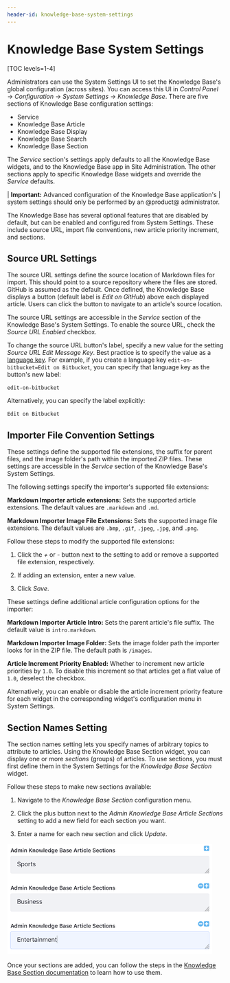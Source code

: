 ```yaml
---
header-id: knowledge-base-system-settings
---
```


# Knowledge Base System Settings

[TOC levels=1-4]

Administrators can use the System Settings UI to set the Knowledge Base's global 
configuration (across sites). You can access this UI in *Control Panel* &rarr; 
*Configuration* &rarr; *System Settings* &rarr; *Knowledge Base*. There are five 
sections of Knowledge Base configuration settings: 

-   Service
-   Knowledge Base Article
-   Knowledge Base Display
-   Knowledge Base Search
-   Knowledge Base Section

The *Service* section's settings apply defaults to all the Knowledge Base 
widgets, and to the Knowledge Base app in Site Administration. The other 
sections apply to specific Knowledge Base widgets and override the 
*Service* defaults. 

| **Important:** Advanced configuration of the Knowledge Base application's 
| system settings should only be performed by an @product@ administrator. 

The Knowledge Base has several optional features that are disabled by default,
but can be enabled and configured from System Settings. These include source
URL, import file conventions, new article priority increment, and sections. 

## Source URL Settings

The source URL settings define the source location of Markdown files for import.
This should point to a source repository where the files are stored. GitHub is
assumed as the default. Once defined, the Knowledge Base displays a button
(default label is *Edit on GitHub*) above each displayed article. Users can
click the button to navigate to an article's source location.

The source URL settings are accessible in the *Service* section of the Knowledge 
Base's System Settings. To enable the source URL, check the *Source URL Enabled* 
checkbox. 

To change the source URL button's label, specify a new value for the setting 
*Source URL Edit Message Key*. Best practice is to specify the value as a 
[language key](/develop/tutorials/-/knowledge_base/7-2/overriding-language-keys). 
For example, if you create a language key `edit-on-bitbucket=Edit on Bitbucket`, 
you can specify that language key as the button's new label: 

    edit-on-bitbucket

Alternatively, you can specify the label explicitly: 

    Edit on Bitbucket

## Importer File Convention Settings

These settings define the supported file extensions, the suffix for parent
files, and the image folder's path within the imported ZIP files. These settings 
are accessible in the *Service* section of the Knowledge Base's System Settings. 

The following settings specify the importer's supported file extensions: 

**Markdown Importer article extensions:** Sets the supported article extensions.
The default values are `.markdown` and `.md`. 

**Markdown Importer Image File Extensions:** Sets the supported image file
extensions. The default values are `.bmp`, `.gif`, `.jpeg`, `.jpg`, and `.png`. 

Follow these steps to modify the supported file extensions: 

1.  Click the *+* or *-* button next to the setting to add or remove a supported 
    file extension, respectively. 
 
2.  If adding an extension, enter a new value. 

3.  Click *Save*.

These settings define additional article configuration options for the importer: 
 
**Markdown Importer Article Intro:** Sets the parent article's file suffix. 
The default value is `intro.markdown`. 

**Markdown Importer Image Folder:** Sets the image folder path the importer 
looks for in the ZIP file. The default path is `/images`. 

**Article Increment Priority Enabled:** Whether to increment new article 
priorities by `1.0`. To disable this increment so that articles get a flat 
value of `1.0`, deselect the checkbox. 

Alternatively, you can enable or disable the article increment priority 
feature for each widget in the corresponding widget's configuration menu in 
System Settings. 

## Section Names Setting

The section names setting lets you specify names of arbitrary topics to 
attribute to articles. Using the Knowledge Base Section widget, you can display 
one or more *sections* (groups) of articles. To use sections, you must first 
define them in the System Settings for the *Knowledge Base Section* widget. 

Follow these steps to make new sections available: 

1.  Navigate to the *Knowledge Base Section* configuration menu. 

2.  Click the plus button next to the *Admin Knowledge Base Article Sections* 
    setting to add a new field for each section you want. 
 
3.  Enter a name for each new section and click *Update*. 

![Figure 1: Create the sections you want to use with the Knowledge Base Section widget.](../../../../images/kb-section-setting.png)

Once your sections are added, you can follow the steps in the 
[Knowledge Base Section documentation](/discover/portal/-/knowledge_base/7-2/other-knowledge-base-widgets#knowledge-base-section) 
to learn how to use them.

